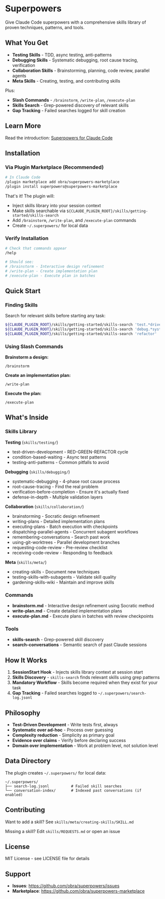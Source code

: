 # Superpowers

Give Claude Code superpowers with a comprehensive skills library of proven techniques, patterns, and tools.

## What You Get

- **Testing Skills** - TDD, async testing, anti-patterns
- **Debugging Skills** - Systematic debugging, root cause tracing, verification
- **Collaboration Skills** - Brainstorming, planning, code review, parallel agents
- **Meta Skills** - Creating, testing, and contributing skills

Plus:
- **Slash Commands** - `/brainstorm`, `/write-plan`, `/execute-plan`
- **Skills Search** - Grep-powered discovery of relevant skills
- **Gap Tracking** - Failed searches logged for skill creation

## Learn More

Read the introduction: [Superpowers for Claude Code](https://blog.fsck.com/2025/10/09/superpowers/)

## Installation

### Via Plugin Marketplace (Recommended)

```bash
# In Claude Code
/plugin marketplace add obra/superpowers-marketplace
/plugin install superpowers@superpowers-marketplace
```

That's it! The plugin will:
- Inject skills library into your session context
- Make skills searchable via `${CLAUDE_PLUGIN_ROOT}/skills/getting-started/skills-search`
- Add `/brainstorm`, `/write-plan`, and `/execute-plan` commands
- Create `~/.superpowers/` for local data

### Verify Installation

```bash
# Check that commands appear
/help

# Should see:
# /brainstorm - Interactive design refinement
# /write-plan - Create implementation plan
# /execute-plan - Execute plan in batches
```

## Quick Start

### Finding Skills

Search for relevant skills before starting any task:

```bash
${CLAUDE_PLUGIN_ROOT}/skills/getting-started/skills-search 'test.*driven|TDD'
${CLAUDE_PLUGIN_ROOT}/skills/getting-started/skills-search 'debug.*systematic'
${CLAUDE_PLUGIN_ROOT}/skills/getting-started/skills-search 'refactor'
```

### Using Slash Commands

**Brainstorm a design:**
```
/brainstorm
```

**Create an implementation plan:**
```
/write-plan
```

**Execute the plan:**
```
/execute-plan
```

## What's Inside

### Skills Library

**Testing** (`skills/testing/`)
- test-driven-development - RED-GREEN-REFACTOR cycle
- condition-based-waiting - Async test patterns
- testing-anti-patterns - Common pitfalls to avoid

**Debugging** (`skills/debugging/`)
- systematic-debugging - 4-phase root cause process
- root-cause-tracing - Find the real problem
- verification-before-completion - Ensure it's actually fixed
- defense-in-depth - Multiple validation layers

**Collaboration** (`skills/collaboration/`)
- brainstorming - Socratic design refinement
- writing-plans - Detailed implementation plans
- executing-plans - Batch execution with checkpoints
- dispatching-parallel-agents - Concurrent subagent workflows
- remembering-conversations - Search past work
- using-git-worktrees - Parallel development branches
- requesting-code-review - Pre-review checklist
- receiving-code-review - Responding to feedback

**Meta** (`skills/meta/`)
- creating-skills - Document new techniques
- testing-skills-with-subagents - Validate skill quality
- gardening-skills-wiki - Maintain and improve skills

### Commands

- **brainstorm.md** - Interactive design refinement using Socratic method
- **write-plan.md** - Create detailed implementation plans
- **execute-plan.md** - Execute plans in batches with review checkpoints

### Tools

- **skills-search** - Grep-powered skill discovery
- **search-conversations** - Semantic search of past Claude sessions

## How It Works

1. **SessionStart Hook** - Injects skills library context at session start
2. **Skills Discovery** - `skills-search` finds relevant skills using grep patterns
3. **Mandatory Workflow** - Skills become required when they exist for your task
4. **Gap Tracking** - Failed searches logged to `~/.superpowers/search-log.jsonl`

## Philosophy

- **Test-Driven Development** - Write tests first, always
- **Systematic over ad-hoc** - Process over guessing
- **Complexity reduction** - Simplicity as primary goal
- **Evidence over claims** - Verify before declaring success
- **Domain over implementation** - Work at problem level, not solution level

## Data Directory

The plugin creates `~/.superpowers/` for local data:

```
~/.superpowers/
├── search-log.jsonl          # Failed skill searches
└── conversation-index/       # Indexed past conversations (if enabled)
```

## Contributing

Want to add a skill? See `skills/meta/creating-skills/SKILL.md`

Missing a skill? Edit `skills/REQUESTS.md` or open an issue

## License

MIT License - see LICENSE file for details

## Support

- **Issues**: https://github.com/obra/superpowers/issues
- **Marketplace**: https://github.com/obra/superpowers-marketplace
